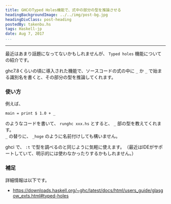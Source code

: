 ```yaml
---
title: GHCのTyped Holes機能で、式中の部分の型を推論させる
headingBackgroundImage: ../../img/post-bg.jpg
headingDivClass: post-heading
postedBy: takenbu.hs
tags: Haskell-jp
date: Aug 7, 2017
...
```

---

最近はあまり話題になってないかもしれませんが、 `Typed holes` 機能についての紹介です。

ghc7.8くらいの頃に導入された機能で、ソースコードの式の中に `_` か `_` で始まる識別名を書くと、その部分の型を推論してくれます。

### 使い方

例えば、
```
main = print $ 1.0 + _
```
のようなコードを書いて、 `runghc xxx.hs` とすると、 `_` 部の型を教えてくれます。  
`_` の替りに、 `_hoge` のように名前付けしても構いません。

ghci で、 `:t` で型を調べるのと同じように気軽に使えます。　（最近はIDEがサポートしていて、明示的には使わなかったりするかもしれません。）


### 補足
詳細情報は以下です。
 * https://downloads.haskell.org/~ghc/latest/docs/html/users_guide/glasgow_exts.html#typed-holes


